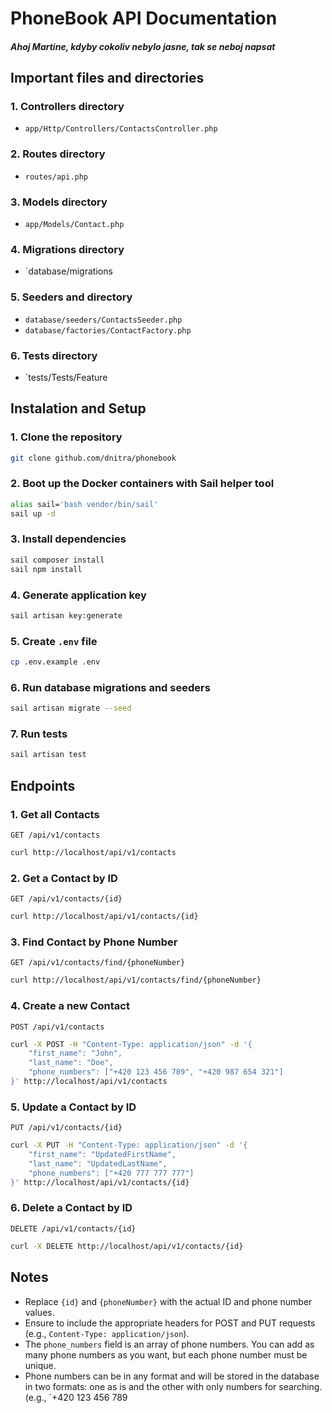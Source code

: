 # PhoneBook API Documentation

##### Ahoj Martine, kdyby cokoliv nebylo jasne, tak se neboj napsat

## Important files and directories

### 1. Controllers directory

- `app/Http/Controllers/ContactsController.php`

### 2. Routes directory
- `routes/api.php`

### 3. Models directory
- `app/Models/Contact.php`

### 4. Migrations directory
- `database/migrations

### 5. Seeders and directory
- `database/seeders/ContactsSeeder.php`
- `database/factories/ContactFactory.php`

### 6. Tests directory
- `tests/Tests/Feature



## Instalation and Setup

### 1. Clone the repository

```bash
git clone github.com/dnitra/phonebook
```

### 2. Boot up the Docker containers with Sail helper tool

```bash
alias sail='bash vendor/bin/sail'
sail up -d
```
### 3. Install dependencies

```bash
sail composer install
sail npm install
```

### 4. Generate application key

```bash
sail artisan key:generate
```

### 5. Create `.env` file

```bash
cp .env.example .env
```

### 6. Run database migrations and seeders

```bash
sail artisan migrate --seed
```

### 7. Run tests

```bash
sail artisan test
```

## Endpoints

### 1. Get all Contacts

`GET /api/v1/contacts`

```bash
curl http://localhost/api/v1/contacts
```

### 2. Get a Contact by ID

`GET /api/v1/contacts/{id}`

```bash
curl http://localhost/api/v1/contacts/{id}
```

### 3. Find Contact by Phone Number

`GET /api/v1/contacts/find/{phoneNumber}`

```bash
curl http://localhost/api/v1/contacts/find/{phoneNumber}
```

### 4. Create a new Contact

`POST /api/v1/contacts`

```bash
curl -X POST -H "Content-Type: application/json" -d '{
    "first_name": "John",
    "last_name": "Doe",
    "phone_numbers": ["+420 123 456 789", "+420 987 654 321"]
}' http://localhost/api/v1/contacts
```

### 5. Update a Contact by ID

`PUT /api/v1/contacts/{id}`

```bash
curl -X PUT -H "Content-Type: application/json" -d '{
    "first_name": "UpdatedFirstName",
    "last_name": "UpdatedLastName",
    "phone_numbers": ["+420 777 777 777"]
}' http://localhost/api/v1/contacts/{id}
```

### 6. Delete a Contact by ID

`DELETE /api/v1/contacts/{id}`

```bash
curl -X DELETE http://localhost/api/v1/contacts/{id}
```

## Notes

- Replace `{id}` and `{phoneNumber}` with the actual ID and phone number values.
- Ensure to include the appropriate headers for POST and PUT requests (e.g., `Content-Type: application/json`).
- The `phone_numbers` field is an array of phone numbers. You can add as many phone numbers as you want, but each phone number must be unique.
- Phone numbers can be in any format and will be stored in the database in two formats: one as is and the other with only numbers for searching. (e.g., `+420 123 456 789
